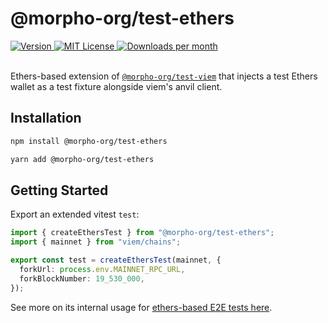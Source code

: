 # @morpho-org/test-ethers

<a href="https://www.npmjs.com/package/@morpho-org/test-ethers">
    <picture>
        <source media="(prefers-color-scheme: dark)" srcset="https://img.shields.io/npm/v/@morpho-org/test-ethers?colorA=21262d&colorB=21262d&style=flat">
        <img src="https://img.shields.io/npm/v/@morpho-org/test-ethers?colorA=f6f8fa&colorB=f6f8fa&style=flat" alt="Version">
    </picture>
</a>
<a href="https://github.com/morpho-org/test-ethers/blob/main/LICENSE">
    <picture>
        <source media="(prefers-color-scheme: dark)" srcset="https://img.shields.io/npm/l/@morpho-org/test-ethers?colorA=21262d&colorB=21262d&style=flat">
        <img src="https://img.shields.io/npm/l/@morpho-org/test-ethers?colorA=f6f8fa&colorB=f6f8fa&style=flat" alt="MIT License">
    </picture>
</a>
<a href="https://www.npmjs.com/package/@morpho-org/test-ethers">
    <picture>
        <source media="(prefers-color-scheme: dark)" srcset="https://img.shields.io/npm/dm/@morpho-org/test-ethers?colorA=21262d&colorB=21262d&style=flat">
        <img src="https://img.shields.io/npm/dm/@morpho-org/test-ethers?colorA=f6f8fa&colorB=f6f8fa&style=flat" alt="Downloads per month">
    </picture>
</a>
<br />
<br />

Ethers-based extension of [`@morpho-org/test-viem`](../test-viem/) that injects a test Ethers wallet as a test fixture alongside viem's anvil client.

## Installation

```bash
npm install @morpho-org/test-ethers
```

```bash
yarn add @morpho-org/test-ethers
```

## Getting Started

Export an extended vitest `test`:

```typescript
import { createEthersTest } from "@morpho-org/test-ethers";
import { mainnet } from "viem/chains";

export const test = createEthersTest(mainnet, {
  forkUrl: process.env.MAINNET_RPC_URL,
  forkBlockNumber: 19_530_000,
});
```

See more on its internal usage for [ethers-based E2E tests here](../blue-sdk-ethers/test/e2e/).
